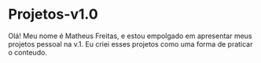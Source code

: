 # Projetos-v1.0 

Olá! Meu nome é Matheus Freitas, e estou empolgado em apresentar meus projetos pessoal na v.1.
Eu criei esses projetos como uma forma de praticar o conteudo.

